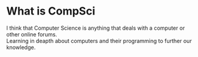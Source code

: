 # What is CompSci
I think that Computer Science is anything that deals with a computer or other online forums.  
Learning in deapth about computers and their programming to further our knowledge.

